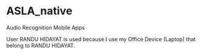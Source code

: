 # ASLA_native
Audio Recognition Mobile Apps

User RANDU HIDAYAT is used because I use my Office Device (Laptop) that belong to RANDU HIDAYAT.
